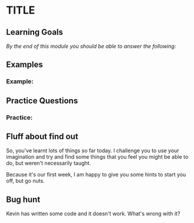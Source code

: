 # TITLE 

## Learning Goals

*By the end of this module you should be able to answer the following:*


## Examples

### Example: 


## Practice Questions


### Practice:

## Fluff about find out

So, you've learnt lots of things so far today. I challenge you to use your imagination and try and find some things that you feel you might be able to do, but weren't necessarily taught.

Because it's our first week, I am happy to give you some hints to start you off, but go nuts. 


## Bug hunt

Kevin has written some code and it doesn't work. What's wrong with it?

